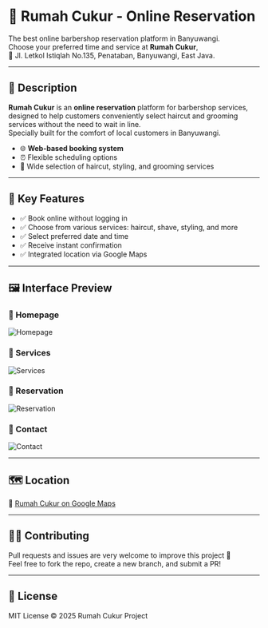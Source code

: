 # 💈 Rumah Cukur - Online Reservation

The best online barbershop reservation platform in Banyuwangi.  
Choose your preferred time and service at **Rumah Cukur**,  
📍 Jl. Letkol Istiqlah No.135, Penataban, Banyuwangi, East Java.

---

## 🧾 Description

**Rumah Cukur** is an **online reservation** platform for barbershop services, designed to help customers conveniently select haircut and grooming services without the need to wait in line.  
Specially built for the comfort of local customers in Banyuwangi.

- 🌐 **Web-based booking system**
- ⏰ Flexible scheduling options
- 💇 Wide selection of haircut, styling, and grooming services

---

## 🚀 Key Features

- ✅ Book online without logging in
- ✅ Choose from various services: haircut, shave, styling, and more
- ✅ Select preferred date and time
- ✅ Receive instant confirmation
- ✅ Integrated location via Google Maps

---

## 🖼️ Interface Preview

### 📌 Homepage
![Homepage](public/screenshots/homepage.png)

### 📌 Services
![Services](public/screenshots/services.png)

### 📌 Reservation
![Reservation](public/screenshots/reservation.png)

### 📌 Contact
![Contact](public/screenshots/contacts.png)


---

## 🗺️ Location

📍 [Rumah Cukur on Google Maps](https://www.google.com/maps?q=Jl.+Letkol+Istiqlah+No.135,+Penataban,+Banyuwangi)

---

## 🧑‍💻 Contributing

Pull requests and issues are very welcome to improve this project 🙌  
Feel free to fork the repo, create a new branch, and submit a PR!

---

## 📄 License

MIT License © 2025 Rumah Cukur Project
